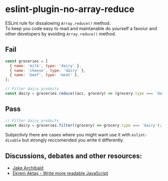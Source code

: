 # eslint-plugin-no-array-reduce
ESLint rule for dissalowing `Array.reduce()` method.  
To keep you code easy to read and maintanable do yourself a favoiur and other developers by avoiding `Array.reduce()` method.
<!--
## Install

```bash
npm install eslint-plugin-no-array-reduce
```

and add plugin to `.eslintrc.json` file `extends` array:
```json
"extends": [
  "plugin:no-array-reduce"
],
```
-->
## Fail
```js
const groceries = [
  { name: 'milk', type: 'dairy' },
  { name: 'cheese', type: 'dairy' },
  { name: 'beef', type: 'meat' },
];

// Filter dairy products
const dairy = groceries.reduce((acc, grocery) => (grocery.type === 'dairy' ? acc.concat(grocery) : acc), []);
```
## Pass
```js
// Filter dairy products
const dairy = groceries.filter((grocery) => grocery.type === 'dairy');
```

Subjectivly there are cases where you might want use it with `eslint-disable` but strongly reccomended you write it differently.

## Discussions, debates and other resources:
- [Jake Archibald](https://twitter.com/jaffathecake/status/1213077702300852224)
- [Ekrem Aktaş - Write more readable JavaScript](https://betterprogramming.pub/think-again-before-you-use-array-reduce-28f785b5aea9)
